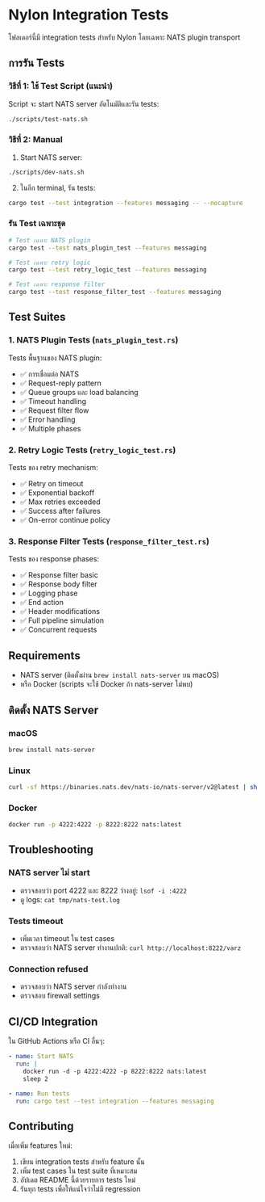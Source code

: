 # Nylon Integration Tests

โฟลเดอร์นี้มี integration tests สำหรับ Nylon โดยเฉพาะ NATS plugin transport

## การรัน Tests

### วิธีที่ 1: ใช้ Test Script (แนะนำ)

Script จะ start NATS server อัตโนมัติและรัน tests:

```bash
./scripts/test-nats.sh
```

### วิธีที่ 2: Manual

1. Start NATS server:
```bash
./scripts/dev-nats.sh
```

2. ในอีก terminal, รัน tests:
```bash
cargo test --test integration --features messaging -- --nocapture
```

### รัน Test เฉพาะชุด

```bash
# Test เฉพาะ NATS plugin
cargo test --test nats_plugin_test --features messaging

# Test เฉพาะ retry logic
cargo test --test retry_logic_test --features messaging

# Test เฉพาะ response filter
cargo test --test response_filter_test --features messaging
```

## Test Suites

### 1. NATS Plugin Tests (`nats_plugin_test.rs`)

Tests พื้นฐานของ NATS plugin:
- ✅ การเชื่อมต่อ NATS
- ✅ Request-reply pattern
- ✅ Queue groups และ load balancing
- ✅ Timeout handling
- ✅ Request filter flow
- ✅ Error handling
- ✅ Multiple phases

### 2. Retry Logic Tests (`retry_logic_test.rs`)

Tests ของ retry mechanism:
- ✅ Retry on timeout
- ✅ Exponential backoff
- ✅ Max retries exceeded
- ✅ Success after failures
- ✅ On-error continue policy

### 3. Response Filter Tests (`response_filter_test.rs`)

Tests ของ response phases:
- ✅ Response filter basic
- ✅ Response body filter
- ✅ Logging phase
- ✅ End action
- ✅ Header modifications
- ✅ Full pipeline simulation
- ✅ Concurrent requests

## Requirements

- NATS server (ติดตั้งผ่าน `brew install nats-server` บน macOS)
- หรือ Docker (scripts จะใช้ Docker ถ้า nats-server ไม่พบ)

## ติดตั้ง NATS Server

### macOS
```bash
brew install nats-server
```

### Linux
```bash
curl -sf https://binaries.nats.dev/nats-io/nats-server/v2@latest | sh
```

### Docker
```bash
docker run -p 4222:4222 -p 8222:8222 nats:latest
```

## Troubleshooting

### NATS server ไม่ start
- ตรวจสอบว่า port 4222 และ 8222 ว่างอยู่: `lsof -i :4222`
- ดู logs: `cat tmp/nats-test.log`

### Tests timeout
- เพิ่มเวลา timeout ใน test cases
- ตรวจสอบว่า NATS server ทำงานปกติ: `curl http://localhost:8222/varz`

### Connection refused
- ตรวจสอบว่า NATS server กำลังทำงาน
- ตรวจสอบ firewall settings

## CI/CD Integration

ใน GitHub Actions หรือ CI อื่นๆ:

```yaml
- name: Start NATS
  run: |
    docker run -d -p 4222:4222 -p 8222:8222 nats:latest
    sleep 2

- name: Run tests
  run: cargo test --test integration --features messaging
```

## Contributing

เมื่อเพิ่ม features ใหม่:
1. เขียน integration tests สำหรับ feature นั้น
2. เพิ่ม test cases ใน test suite ที่เหมาะสม
3. อัปเดต README นี้ด้วยรายการ tests ใหม่
4. รันทุก tests เพื่อให้แน่ใจว่าไม่มี regression


